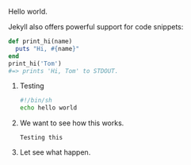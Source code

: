 Hello world.

Jekyll also offers powerful support for code snippets:

```ruby
def print_hi(name)
  puts "Hi, #{name}"
end
print_hi('Tom')
#=> prints 'Hi, Tom' to STDOUT.
```

1. Testing

   ```bash
   #!/bin/sh
   echo hello world
   ```

2. We want to see how this works.

   `Testing this`

3. Let see what happen.

